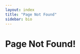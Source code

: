 ```yaml
---
layout: index
title: "Page Not Found"
sidebar: bio
---
```

<div class="container">
<div class="row">
<div class="
    col-lg-8 col-lg-offset-1
    col-md-8 col-md-offset-1
    col-sm-12
    col-xs-12">
	<p>
	<h1>Page Not Found!</h1>
	</p>
</div>
</div>
</div>

